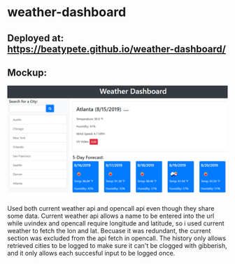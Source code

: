 # weather-dashboard

## Deployed at: https://beatypete.github.io/weather-dashboard/

## Mockup:
![mockup](mockup.png)

Used both current weather api and opencall api even though they share some data. Current weather api allows a name to be entered into the url while uvindex and opencall require longitude and latitude, so i used current weather to fetch the lon and lat. Becuase it was redundant, the current section was excluded from the api fetch in opencall. 
The history only allows retrieved cities to be logged to make sure it can't be clogged with gibberish, and it only allows each succesful input to be logged once.
